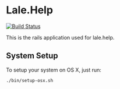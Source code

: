 # Lale.Help

[![Build Status](https://travis-ci.org/lale-help/lale.help.svg?branch=master)](https://travis-ci.org/lale-help/lale.help)

This is the rails application used for lale.help.

## System Setup

To setup your system on OS X, just run:

    ./bin/setup-osx.sh


